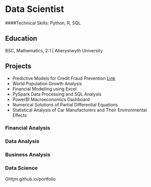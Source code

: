 # Data Scientist

####Technical Skills: Python, R, SQL

## Education
BSC, Mathematics, 2:1 | Aberystwyth University

## Projects
- Predictive Models for Credit Fraud Prevention [Link](https://rawcdn.githack.com/GHtjm/Predictive-Models-for-Credit-Fraud-Prevention/90ec01bd96b33f3a66c9542b18567786161377f4/creditcardfraudknit.html)
- World Population Growth Analysis
- Financial Modelling using Excel
- PySpark Data Processing and SQL Analysis
- PowerBI Macroeconomics Dashboard
- Numerical Solutions of Partial Differential Equations
- Statistical Analysis of Car Manufacturers and Their Environmental Effects

### Financial Analysis
### Data Analysis
### Business Analysis
### Data Science




GHtjm.github.io/portfolio
